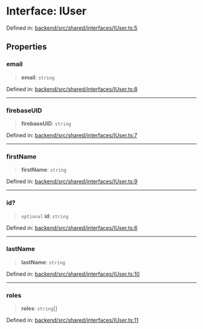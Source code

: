 # Interface: IUser

Defined in: [backend/src/shared/interfaces/IUser.ts:5](https://github.com/continuousactivelearning/cal/blob/5ae0447098795fdcf3a415f0360ebe51565b6949/backend/src/shared/interfaces/IUser.ts#L5)

## Properties

### email

> **email**: `string`

Defined in: [backend/src/shared/interfaces/IUser.ts:8](https://github.com/continuousactivelearning/cal/blob/5ae0447098795fdcf3a415f0360ebe51565b6949/backend/src/shared/interfaces/IUser.ts#L8)

***

### firebaseUID

> **firebaseUID**: `string`

Defined in: [backend/src/shared/interfaces/IUser.ts:7](https://github.com/continuousactivelearning/cal/blob/5ae0447098795fdcf3a415f0360ebe51565b6949/backend/src/shared/interfaces/IUser.ts#L7)

***

### firstName

> **firstName**: `string`

Defined in: [backend/src/shared/interfaces/IUser.ts:9](https://github.com/continuousactivelearning/cal/blob/5ae0447098795fdcf3a415f0360ebe51565b6949/backend/src/shared/interfaces/IUser.ts#L9)

***

### id?

> `optional` **id**: `string`

Defined in: [backend/src/shared/interfaces/IUser.ts:6](https://github.com/continuousactivelearning/cal/blob/5ae0447098795fdcf3a415f0360ebe51565b6949/backend/src/shared/interfaces/IUser.ts#L6)

***

### lastName

> **lastName**: `string`

Defined in: [backend/src/shared/interfaces/IUser.ts:10](https://github.com/continuousactivelearning/cal/blob/5ae0447098795fdcf3a415f0360ebe51565b6949/backend/src/shared/interfaces/IUser.ts#L10)

***

### roles

> **roles**: `string`[]

Defined in: [backend/src/shared/interfaces/IUser.ts:11](https://github.com/continuousactivelearning/cal/blob/5ae0447098795fdcf3a415f0360ebe51565b6949/backend/src/shared/interfaces/IUser.ts#L11)
